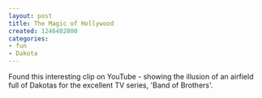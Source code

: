 ```yaml
---
layout: post
title: The Magic of Hollywood
created: 1246402800
categories:
- fun
- Dakota
---
```

Found this interesting clip on YouTube - showing the illusion of an airfield full of Dakotas for the excellent TV series, 'Band of Brothers'.

<object width="425" height="344"><param name="movie" value="http://www.youtube.com/v/LEg3pUhPKaw&hl=en&fs=1&"></param><param name="allowFullScreen" value="true"></param><param name="allowscriptaccess" value="always"></param><embed src="http://www.youtube.com/v/LEg3pUhPKaw&hl=en&fs=1&" type="application/x-shockwave-flash" allowscriptaccess="always" allowfullscreen="true" width="425" height="344"></embed></object>
